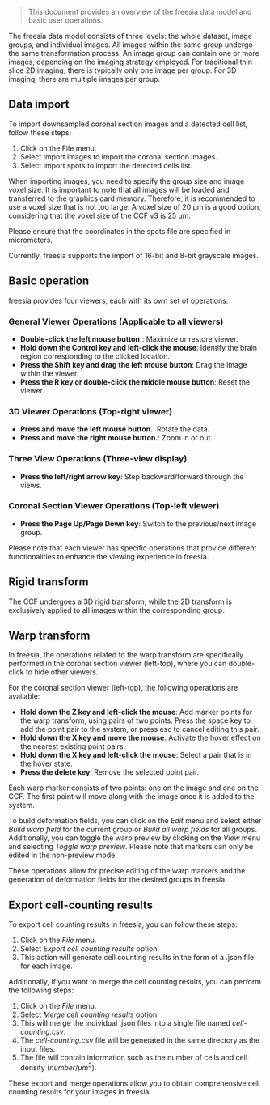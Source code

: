 > This document provides an overview of the freesia data model and basic user operations.

The freesia data model consists of three levels: the whole dataset, image groups, and individual images. All images within the same group undergo the same transformation process. An image group can contain one or more images, depending on the imaging strategy employed. For traditional thin slice 2D imaging, there is typically only one image per group. For 3D imaging, there are multiple images per group. 

## Data import

To import downsampled coronal section images and a detected cell list, follow these steps:

1. Click on the File menu.
2. Select Import images to import the coronal section images.
3. Select Import spots to import the detected cells list.

When importing images, you need to specify the group size and image voxel size. It is important to note that all images will be loaded and transferred to the graphics card memory. Therefore, it is recommended to use a voxel size that is not too large. A voxel size of 20 μm is a good option, considering that the voxel size of the CCF v3 is 25 μm.

Please ensure that the coordinates in the spots file are specified in micrometers.

Currently, freesia supports the import of 16-bit and 8-bit grayscale images.

## Basic operation

freesia provides four viewers, each with its own set of operations:

### General Viewer Operations (Applicable to all viewers)
- **Double-click the left mouse button.**: Maximize or restore viewer.
- **Hold down the Control key and left-click the mouse**: Identify the brain region corresponding to the clicked location.
- **Press the Shift key and drag the left mouse button**: Drag the image within the viewer.
- **Press the R key or double-click the middle mouse button**: Reset the viewer.

### 3D Viewer Operations (Top-right viewer)
- **Press and move the left mouse button.**: Rotate the data.
- **Press and move the right mouse button.**: Zoom in or out.

### Three View Operations (Three-view display)
- **Press the left/right arrow key**: Step backward/forward through the views.

### Coronal Section Viewer Operations (Top-left viewer)
- **Press the Page Up/Page Down key**: Switch to the previous/next image group.

Please note that each viewer has specific operations that provide different functionalities to enhance the viewing experience in freesia.

## Rigid transform

The CCF undergoes a 3D rigid transform, while the 2D transform is exclusively applied to all images within the corresponding group.

## Warp transform

In freesia, the operations related to the warp transform are specifically performed in the coronal section viewer (left-top), where you can double-click to hide other viewers.

For the coronal section viewer (left-top), the following operations are available:

- **Hold down the Z key and left-click the mouse**: Add marker points for the warp transform, using pairs of two points. Press the space key to add the point pair to the system, or press esc to cancel editing this pair.
- **Hold down the X key and move the mouse**: Activate the hover effect on the nearest existing point pairs.
- **Hold down the X key and left-click the mouse**: Select a pair that is in the hover state.
- **Press the delete key**: Remove the selected point pair.

Each warp marker consists of two points: one on the image and one on the CCF. The first point will move along with the image once it is added to the system.

To build deformation fields, you can click on the *Edit* menu and select either *Build warp field* for the current group or *Build all warp fields* for all groups. Additionally, you can toggle the warp preview by clicking on the *View* menu and selecting *Toggle warp preview*. Please note that markers can only be edited in the non-preview mode.

These operations allow for precise editing of the warp markers and the generation of deformation fields for the desired groups in freesia.

## Export cell-counting results

To export cell counting results in freesia, you can follow these steps:

1. Click on the *File* menu.
2. Select *Export cell counting results* option.
3. This action will generate cell counting results in the form of a .json file for each image.

Additionally, if you want to merge the cell counting results, you can perform the following steps:

1. Click on the *File* menu.
2. Select *Merge cell counting results* option.
3. This will merge the individual .json files into a single file named *cell-counting.csv*.
4. The *cell-counting.csv* file will be generated in the same directory as the input files.
5. The file will contain information such as the number of cells and cell density ($number/μm^3$).

These export and merge operations allow you to obtain comprehensive cell counting results for your images in freesia.
